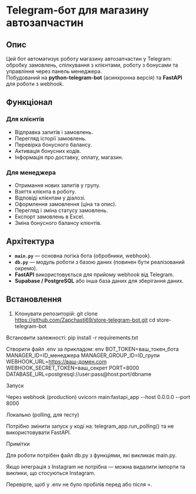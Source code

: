 # Telegram-бот для магазину автозапчастин

## Опис
Цей бот автоматизує роботу магазину автозапчастин у Telegram: обробку замовлень, спілкування з клієнтами, роботу з бонусами та управління через панель менеджера.  
Побудований на **python-telegram-bot** (асинхронна версія) та **FastAPI** для роботи з webhook.

## Функціонал

### Для клієнтів
- Відправка запитів і замовлень.
- Перегляд історії замовлень.
- Перевірка бонусного балансу.
- Активація бонусних кодів.
- Інформація про доставку, оплату, магазин.

### Для менеджера
- Отримання нових запитів у групу.
- Взяття клієнта в роботу.
- Відповіді клієнтам у діалозі.
- Оформлення замовлення (ціна та опис).
- Перегляд і зміна статусу замовлень.
- Експорт замовлень в Excel.
- Зміна бонусного балансу клієнтів.

## Архітектура
- **`main.py`** — основна логіка бота (обробники, webhook).
- **`db.py`** — модуль роботи з базою даних (повинен бути реалізований окремо).
- **FastAPI** використовується для прийому webhook від Telegram.
- **Supabase / PostgreSQL** або інша база даних для зберігання даних.

## Встановлення
1. Клонувати репозиторій:
git clone https://github.com/Zapchasti69/store-telegram-bot.git
cd store-telegram-bot

Встановити залежності:
pip install -r requirements.txt

Створити файл .env за прикладом:
env
BOT_TOKEN=ваш_токен_бота
MANAGER_ID=ID_менеджера
MANAGER_GROUP_ID=ID_групи
WEBHOOK_URL=https://ваш-домен.com
WEBHOOK_SECRET_TOKEN=ваш_секрет
PORT=8000
DATABASE_URL=postgresql://user:pass@host:port/dbname

Запуск

Через webhook (production)
uvicorn main:fastapi_app --host 0.0.0.0 --port 8000

Локально (polling, для тесту)

Потрібно змінити запуск у коді на:
telegram_app.run_polling()
та не використовувати FastAPI.

Примітки

Для роботи потрібен файл db.py з функціями, які викликає main.py.

Якщо інтеграція з Instagram не потрібна — можна видалити імпорти та виклики, що стосуються Instagram.

Перевірте, щоб у .env не було пробілів перед або після =.
